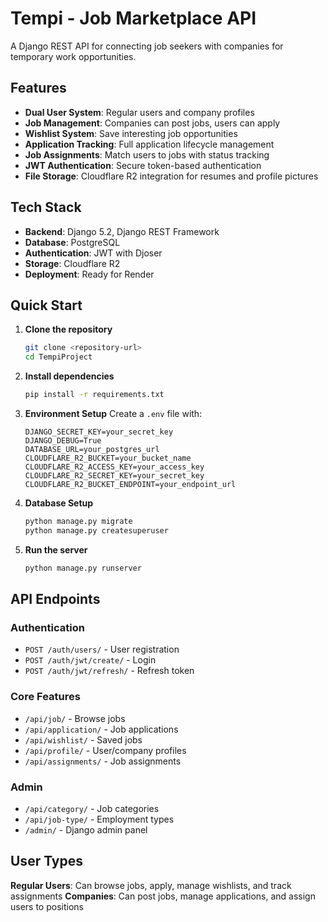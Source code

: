 # Tempi - Job Marketplace API

A Django REST API for connecting job seekers with companies for temporary work opportunities.

## Features

- **Dual User System**: Regular users and company profiles
- **Job Management**: Companies can post jobs, users can apply
- **Wishlist System**: Save interesting job opportunities
- **Application Tracking**: Full application lifecycle management
- **Job Assignments**: Match users to jobs with status tracking
- **JWT Authentication**: Secure token-based authentication
- **File Storage**: Cloudflare R2 integration for resumes and profile pictures

## Tech Stack

- **Backend**: Django 5.2, Django REST Framework
- **Database**: PostgreSQL
- **Authentication**: JWT with Djoser
- **Storage**: Cloudflare R2
- **Deployment**: Ready for Render

## Quick Start

1. **Clone the repository**
   ```bash
   git clone <repository-url>
   cd TempiProject
   ```

2. **Install dependencies**
   ```bash
   pip install -r requirements.txt
   ```

3. **Environment Setup**
   Create a `.env` file with:
   ```env
   DJANGO_SECRET_KEY=your_secret_key
   DJANGO_DEBUG=True
   DATABASE_URL=your_postgres_url
   CLOUDFLARE_R2_BUCKET=your_bucket_name
   CLOUDFLARE_R2_ACCESS_KEY=your_access_key
   CLOUDFLARE_R2_SECRET_KEY=your_secret_key
   CLOUDFLARE_R2_BUCKET_ENDPOINT=your_endpoint_url
   ```

4. **Database Setup**
   ```bash
   python manage.py migrate
   python manage.py createsuperuser
   ```

5. **Run the server**
   ```bash
   python manage.py runserver
   ```

## API Endpoints

### Authentication
- `POST /auth/users/` - User registration
- `POST /auth/jwt/create/` - Login
- `POST /auth/jwt/refresh/` - Refresh token

### Core Features
- `/api/job/` - Browse jobs
- `/api/application/` - Job applications
- `/api/wishlist/` - Saved jobs
- `/api/profile/` - User/company profiles
- `/api/assignments/` - Job assignments

### Admin
- `/api/category/` - Job categories
- `/api/job-type/` - Employment types
- `/admin/` - Django admin panel

## User Types

**Regular Users**: Can browse jobs, apply, manage wishlists, and track assignments
**Companies**: Can post jobs, manage applications, and assign users to positions
